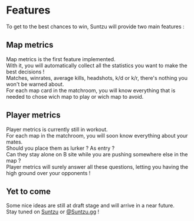 # Features

To get to the best chances to win, Suntzu will provide two main features :

## Map metrics

Map metrics is the first feature implemented.  
With it, you will automatically collect all the statistics you want to make the best decisions !  
Matches, winrates, average kills, headshots, k/d or k/r, there's nothing you won't be warned about.  
For each map card in the matchroom, you will know everything that is needed to chose wich map to play or wich map to avoid.

## Player metrics

Player metrics is currently still in workout.  
For each map in the matchroom, you will soon know everything about your mates.  
Should you place them as lurker ? As entry ?  
Can they stay alone on B site while you are pushing somewhere else in the map ?  
Player metrics will surely answer all these questions, letting you having the high ground over your opponents !

## Yet to come

Some nice ideas are still at draft stage and will arrive in a near future.  
Stay tuned on [Suntzu](http://suntzu.gg) or [@Suntzu.gg](https://twitter.com/suntzugg) !
